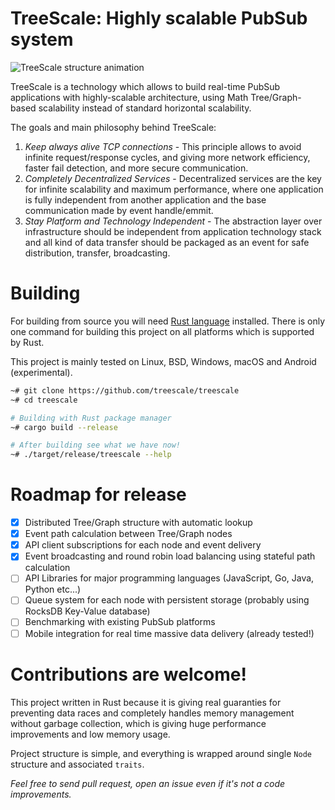 # TreeScale: Highly scalable PubSub system

![TreeScale structure animation](https://raw.githubusercontent.com/treescale/treescale/master/animation.gif)

TreeScale is a technology which allows to build real-time PubSub applications with highly-scalable architecture, using Math Tree/Graph-based scalability instead of standard horizontal scalability.

The goals and main philosophy behind TreeScale:
1. _Keep always alive TCP connections_ - This principle allows to avoid infinite request/response cycles, and giving more network
efficiency, faster fail detection, and more secure communication.
2. _Completely Decentralized Services_ - Decentralized services are the key for infinite scalability and maximum performance, where 
one application is fully independent from another application and the base communication made by event handle/emmit.
3. _Stay Platform and Technology Independent_ - The abstraction layer over infrastructure should be independent from application technology stack and all kind of data transfer should be packaged as an event for safe distribution, transfer, broadcasting.

# Building
For building from source you will need [Rust language](https://rust-lang.org) installed. There is only one command for building this project on all platforms which is supported by Rust.

This project is mainly tested on Linux, BSD, Windows, macOS and Android (experimental).

```bash
~# git clone https://github.com/treescale/treescale
~# cd treescale

# Building with Rust package manager
~# cargo build --release

# After building see what we have now!
~# ./target/release/treescale --help
```

# Roadmap for release
- [x] Distributed Tree/Graph structure with automatic lookup
- [x] Event path calculation between Tree/Graph nodes
- [x] API client subscriptions for each node and event delivery
- [x] Event broadcasting and round robin load balancing using stateful path calculation
- [ ] API Libraries for major programming languages (JavaScript, Go, Java, Python etc...)
- [ ] Queue system for each node with persistent storage (probably using RocksDB Key-Value database)
- [ ] Benchmarking with existing PubSub platforms
- [ ] Mobile integration for real time massive data delivery (already tested!)

# Contributions are welcome!
This project written in Rust because it is giving real guaranties for preventing data races and completely handles memory management
without garbage collection, which is giving huge performance improvements and low memory usage.

Project structure is simple, and everything is wrapped around single `Node` structure and associated `traits`. 

_Feel free to send pull request, open an issue even if it's not a code improvements._
